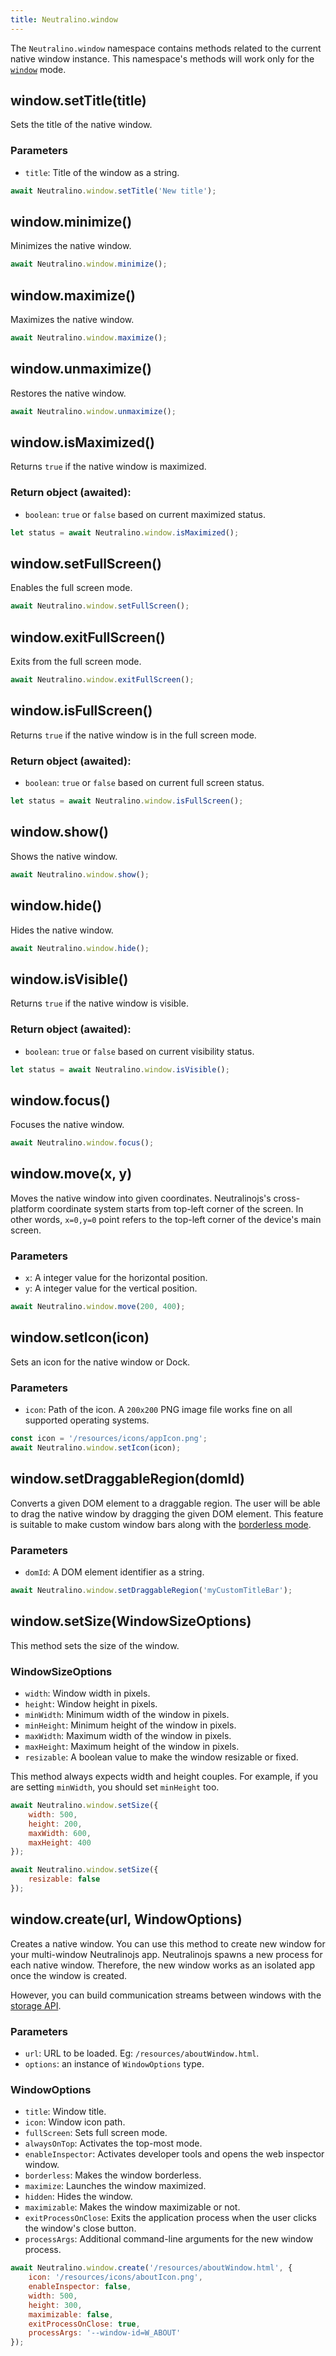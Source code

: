 ```yaml
---
title: Neutralino.window
---
```


The `Neutralino.window` namespace contains methods related to the current native window instance. 
This namespace's methods will work only for the [`window`](/docs/configuration/modes#window) mode.

## window.setTitle(title)
Sets the title of the native window. 

### Parameters
- `title`: Title of the window as a string.

```js
await Neutralino.window.setTitle('New title');
```

## window.minimize()
Minimizes the native window.

```js
await Neutralino.window.minimize();
```

## window.maximize()
Maximizes the native window.

```js
await Neutralino.window.maximize();
```

## window.unmaximize()
Restores the native window.

```js
await Neutralino.window.unmaximize();
```

## window.isMaximized()
Returns `true` if the native window is maximized.

### Return object (awaited):
- `boolean`: `true` or `false` based on current maximized status.

```js
let status = await Neutralino.window.isMaximized();
```

## window.setFullScreen()
Enables the full screen mode.

```js
await Neutralino.window.setFullScreen();
```

## window.exitFullScreen()
Exits from the full screen mode.

```js
await Neutralino.window.exitFullScreen();
```

## window.isFullScreen()
Returns `true` if the native window is in the full screen mode.

### Return object (awaited):
- `boolean`: `true` or `false` based on current full screen status.

```js
let status = await Neutralino.window.isFullScreen();
```

## window.show()
Shows the native window.

```js
await Neutralino.window.show();
```

## window.hide()
Hides the native window.

```js
await Neutralino.window.hide();
```

## window.isVisible()
Returns `true` if the native window is visible.

### Return object (awaited):
- `boolean`: `true` or `false` based on current visibility status.

```js
let status = await Neutralino.window.isVisible();
```

## window.focus()
Focuses the native window.

```js
await Neutralino.window.focus();
```

## window.move(x, y)
Moves the native window into given coordinates. Neutralinojs's cross-platform coordinate system starts from top-left corner of the screen.
In other words, `x=0,y=0` point refers to the top-left corner of the device's main screen. 

### Parameters
- `x`: A integer value for the horizontal position.
- `y`: A integer value for the vertical position.

```js
await Neutralino.window.move(200, 400);
```

## window.setIcon(icon)
Sets an icon for the native window or Dock. 

### Parameters

- `icon`: Path of the icon. A `200x200` PNG image file works fine on all supported operating systems.

```js
const icon = '/resources/icons/appIcon.png';
await Neutralino.window.setIcon(icon);
```

## window.setDraggableRegion(domId)
Converts a given DOM element to a draggable region. The user will be able to drag the native window by dragging the given DOM element. This feature is suitable to make custom window bars along with the [borderless mode](../configuration/neutralino.config.json#modeswindowborderless-boolean). 

### Parameters

- `domId`: A DOM element identifier as a string.

```js
await Neutralino.window.setDraggableRegion('myCustomTitleBar');
```

## window.setSize(WindowSizeOptions)
This method sets the size of the window.

### WindowSizeOptions

- `width`: Window width in pixels.
- `height`: Window height in pixels.
- `minWidth`: Minimum width of the window in pixels.
- `minHeight`: Minimum height of the window in pixels.
- `maxWidth`: Maximum width of the window in pixels.
- `maxHeight`: Maximum height of the window in pixels.
- `resizable`: A boolean value to make the window resizable or fixed.

This method always expects width and height couples. 
For example, if you are setting `minWidth`, you should set `minHeight` too.

```js
await Neutralino.window.setSize({
    width: 500,
    height: 200,
    maxWidth: 600,
    maxHeight: 400
});

await Neutralino.window.setSize({
    resizable: false
});
```

## window.create(url, WindowOptions)
Creates a native window. You can use this method to create new window for your multi-window Neutralinojs app.
Neutralinojs spawns a new process for each native window. Therefore, the new window works as an isolated app once the window is created. 

However, you can build communication streams between windows with the [storage API](./storage.md).

### Parameters

- `url`: URL to be loaded. Eg: `/resources/aboutWindow.html`.
- `options`: an instance of `WindowOptions` type.

### WindowOptions

- `title`: Window title.
- `icon`: Window icon path.
- `fullScreen`: Sets full screen mode.
- `alwaysOnTop`: Activates the top-most mode.
- `enableInspector`: Activates developer tools and opens the web inspector window.
- `borderless`: Makes the window borderless.
- `maximize`: Launches the window maximized.
- `hidden`: Hides the window.
- `maximizable`: Makes the window maximizable or not.
- `exitProcessOnClose`: Exits the application process when the user clicks the window's close button.
- `processArgs`: Additional command-line arguments for the new window process.


```js
await Neutralino.window.create('/resources/aboutWindow.html', {
    icon: '/resources/icons/aboutIcon.png',
    enableInspector: false,
    width: 500,
    height: 300,
    maximizable: false,
    exitProcessOnClose: true,
    processArgs: '--window-id=W_ABOUT'
});
```

